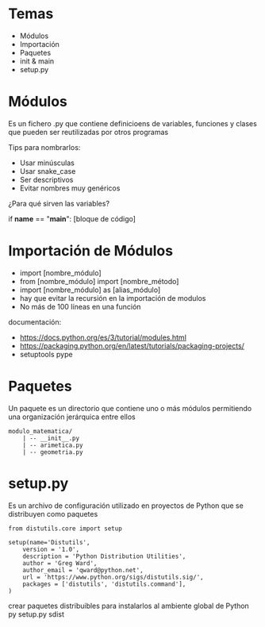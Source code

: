 # Temas 
* Módulos
* Importación
* Paquetes
* init & main
* setup.py

# Módulos
Es un fichero .py que contiene definicioens de variables, funciones y clases que pueden ser reutilizadas por otros programas

Tips para nombrarlos:
* Usar minúsculas
* Usar snake_case
* Ser descriptivos
* Evitar nombres muy genéricos

¿Para qué sirven las variables?

if __name__ == "__main__":
    [bloque de código]

# Importación de Módulos

* import [nombre_módulo]
* from [nombre_módulo] import [nombre_método]
* import [nombre_módulo] as [alias_módulo]
* hay que evitar la recursión en la importación de modulos
* No más de 100 líneas en una función

documentación:
* https://docs.python.org/es/3/tutorial/modules.html
* https://packaging.python.org/en/latest/tutorials/packaging-projects/
* setuptools pype

# Paquetes 

Un paquete es un directorio que contiene uno o más módulos permitiendo una organización jerárquica entre ellos

```
modulo_matematica/
    | -- __init__.py
    | -- arimetica.py
    | -- geometria.py
```

# setup.py

Es un archivo de configuración utilizado en proyectos de Python que se distribuyen como paquetes

```
from distutils.core import setup

setup(name='Distutils',
    version = '1.0',
    description = 'Python Distribution Utilities',
    author = 'Greg Ward',
    author_email = 'qward@python.net',
    url = 'https://www.python.org/sigs/distutils.sig/',
    packages = ['distutils', 'distutils.command'],   
)
```

crear paquetes distribuibles para instalarlos al ambiente global de Python
py setup.py sdist
